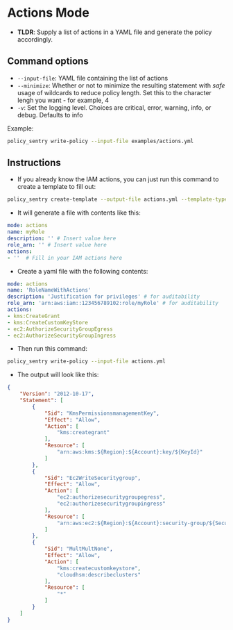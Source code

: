 Actions Mode
============

-   **TLDR**: Supply a list of actions in a YAML file and generate the policy accordingly.

Command options
---------------

-   `--input-file`: YAML file containing the list of actions
-   `--minimize`: Whether or not to minimize the resulting statement with *safe* usage of wildcards to reduce policy length. Set this to the character lengh you want - for example, 4
-   `-v`: Set the logging level. Choices are critical, error, warning, info, or debug. Defaults to info

Example:

```bash
policy_sentry write-policy --input-file examples/actions.yml
```

Instructions
------------

-   If you already know the IAM actions, you can just run this command to create a template to fill out:

```bash
policy_sentry create-template --output-file actions.yml --template-type actions
```

-   It will generate a file with contents like this:

```yaml
mode: actions
name: myRole
description: '' # Insert value here
role_arn: '' # Insert value here
actions:
- ''  # Fill in your IAM actions here
```

-   Create a yaml file with the following contents:

```yaml
mode: actions
name: 'RoleNameWithActions'
description: 'Justification for privileges' # for auditability
role_arn: 'arn:aws:iam::123456789102:role/myRole' # for auditability
actions:
- kms:CreateGrant
- kms:CreateCustomKeyStore
- ec2:AuthorizeSecurityGroupEgress
- ec2:AuthorizeSecurityGroupIngress
```

-   Then run this command:

```bash
policy_sentry write-policy --input-file actions.yml
```

-   The output will look like this:

```json
{
    "Version": "2012-10-17",
    "Statement": [
        {
            "Sid": "KmsPermissionsmanagementKey",
            "Effect": "Allow",
            "Action": [
                "kms:creategrant"
            ],
            "Resource": [
                "arn:aws:kms:${Region}:${Account}:key/${KeyId}"
            ]
        },
        {
            "Sid": "Ec2WriteSecuritygroup",
            "Effect": "Allow",
            "Action": [
                "ec2:authorizesecuritygroupegress",
                "ec2:authorizesecuritygroupingress"
            ],
            "Resource": [
                "arn:aws:ec2:${Region}:${Account}:security-group/${SecurityGroupId}"
            ]
        },
        {
            "Sid": "MultMultNone",
            "Effect": "Allow",
            "Action": [
                "kms:createcustomkeystore",
                "cloudhsm:describeclusters"
            ],
            "Resource": [
                "*"
            ]
        }
    ]
}
```
